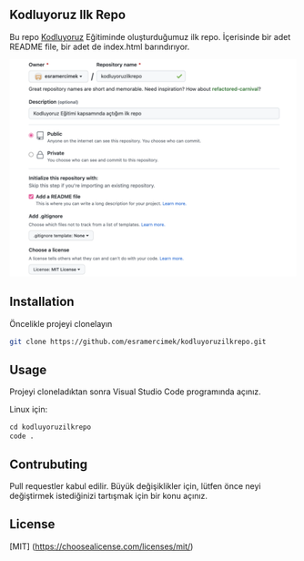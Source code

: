 ## Kodluyoruz Ilk Repo

Bu repo [Kodluyoruz](https://www.kodluyoruz.org) Eğitiminde oluşturduğumuz ilk repo. İçerisinde bir adet README file, bir adet de index.html barındırıyor.

![github](github.png) 

## Installation

Öncelikle projeyi clonelayın 

```bash
git clone https://github.com/esramercimek/kodluyoruzilkrepo.git
```

## Usage

Projeyi cloneladıktan sonra Visual Studio Code programında açınız.

Linux için:
```linux
cd kodluyoruzilkrepo
code .
``` 

## Contrubuting
Pull requestler kabul edilir. Büyük değişiklikler için, lütfen önce neyi değiştirmek istediğinizi tartışmak için bir konu açınız.


## License 
[MIT] (https://choosealicense.com/licenses/mit/) 
